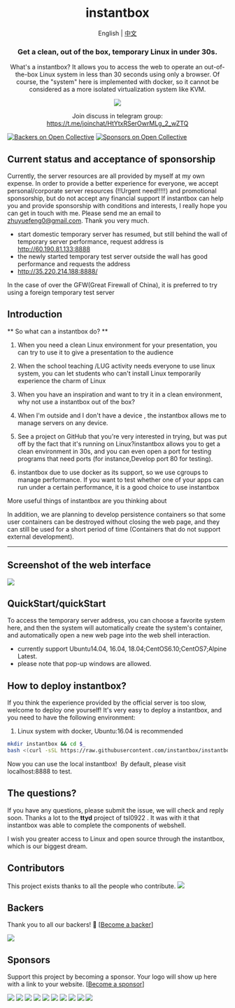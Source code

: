 <div align="center">

# instantbox

English | [中文](./docs/README-zh.md)



### Get a clean, out of the box, temporary Linux in under 30s.

What's a instantbox? It allows you to access the web to operate an out-of-the-box Linux system in less than 30 seconds using only a browser. Of course, the "system" here is implemented with docker, so it cannot be considered as a more isolated virtualization system like KVM.

![](./terminal.png)

Join discuss in telegram group: https://t.me/joinchat/HtYtxRSerOwrMLg_2_wZTQ


</div>

[![Backers on Open Collective](https://opencollective.com/super-inspire-end/backers/badge.svg)](#backers)
 [![Sponsors on Open Collective](https://opencollective.com/super-inspire-end/sponsors/badge.svg)](#sponsors) 

## Current status and acceptance of sponsorship

Currently, the server resources are all provided by myself at my own expense.
In order to provide a better experience for everyone, we accept personal/corporate server resources (!!Urgent need!!!!!) and promotional sponsorship, but do not accept any financial support
If instantbox can help you and provide sponsorship with conditions and interests, I really hope you can get in touch with me. Please send me an email to zhuyuefeng0@gmail.com. Thank you very much.

- start domestic temporary server has resumed, but still behind the wall of temporary server performance, request address is http://60.190.81.133:8888
- the newly started temporary test server outside the wall has good performance and requests the address
- http://35.220.214.188:8888/

In the case of over the GFW(Great Firewall of China), it is preferred to try using a foreign temporary test server

## Introduction

** So what can a instantbox do? **

1. When you need a clean Linux environment for your presentation, you can try to use it to give a presentation to the audience

2. When the school teaching /LUG activity needs everyone to use linux system, you can let students who can't install Linux temporarily experience the charm of Linux

3. When you have an inspiration and want to try it in a clean environment, why not use a instantbox out of the box?

4. When I'm outside and I don't have a device , the instantbox allows me to manage servers on any device.

5. See a project on GitHub that you're very interested in trying, but was put off by the fact that it's running on Linux?instantbox allows you to get a clean environment in 30s, and you can even open a port for testing programs that need ports (for instance,Develop port 80 for testing).

6. instantbox due to use docker as its support, so we use cgroups to manage performance. If you want to test whether one of your apps can run under a certain performance, it is a good choice to use instantbox

More useful things of instantbox are you thinking about

In addition, we are planning to develop persistence containers so that some user containers can be destroyed without closing the web page, and they can still be used for a short period of time (Containers that do not support external development).

---

## Screenshot of the web interface

![](./demo/demo.jpg)

## QuickStart/quickStart

To access the temporary server address, you can choose a favorite system here, and then the system will automatically create the system's container, and automatically open a new web page into the web shell interaction.

- currently support Ubuntu14.04, 16.04, 18.04;CentOS6.10;CentOS7;Alpine Latest.
- please note that pop-up windows are allowed.

## How to deploy instantbox?

If you think the experience provided by the official server is too slow, welcome to deploy one yourself! It's very easy to deploy a instantbox, and you need to have the following environment:

1. Linux system with docker, Ubuntu:16.04 is recommended

```bash
mkdir instantbox && cd $_
bash <(curl -sSL https://raw.githubusercontent.com/instantbox/instantbox/master/init.sh)
```

Now you can use the local instantbox! 
By default, please visit localhost:8888 to test.

## The questions?

If you have any questions, please submit the issue, we will check and reply soon.
Thanks a lot to the **ttyd** project of tsl0922 . It was with it that instantbox was able to complete the components of webshell.

I wish you greater access to Linux and open source through the instantbox, which is our biggest dream.

## Contributors

This project exists thanks to all the people who contribute. 
<a href="https://github.com/super-inspire/super-inspire-end/graphs/contributors"><img src="https://opencollective.com/super-inspire-end/contributors.svg?width=890&button=false" /></a>


## Backers

Thank you to all our backers! 🙏 [[Become a backer](https://opencollective.com/super-inspire-end#backer)]

<a href="https://opencollective.com/super-inspire-end#backers" target="_blank"><img src="https://opencollective.com/super-inspire-end/backers.svg?width=890"></a>


## Sponsors

Support this project by becoming a sponsor. Your logo will show up here with a link to your website. [[Become a sponsor](https://opencollective.com/super-inspire-end#sponsor)]

<a href="https://opencollective.com/super-inspire-end/sponsor/0/website" target="_blank"><img src="https://opencollective.com/super-inspire-end/sponsor/0/avatar.svg"></a>
<a href="https://opencollective.com/super-inspire-end/sponsor/1/website" target="_blank"><img src="https://opencollective.com/super-inspire-end/sponsor/1/avatar.svg"></a>
<a href="https://opencollective.com/super-inspire-end/sponsor/2/website" target="_blank"><img src="https://opencollective.com/super-inspire-end/sponsor/2/avatar.svg"></a>
<a href="https://opencollective.com/super-inspire-end/sponsor/3/website" target="_blank"><img src="https://opencollective.com/super-inspire-end/sponsor/3/avatar.svg"></a>
<a href="https://opencollective.com/super-inspire-end/sponsor/4/website" target="_blank"><img src="https://opencollective.com/super-inspire-end/sponsor/4/avatar.svg"></a>
<a href="https://opencollective.com/super-inspire-end/sponsor/5/website" target="_blank"><img src="https://opencollective.com/super-inspire-end/sponsor/5/avatar.svg"></a>
<a href="https://opencollective.com/super-inspire-end/sponsor/6/website" target="_blank"><img src="https://opencollective.com/super-inspire-end/sponsor/6/avatar.svg"></a>
<a href="https://opencollective.com/super-inspire-end/sponsor/7/website" target="_blank"><img src="https://opencollective.com/super-inspire-end/sponsor/7/avatar.svg"></a>
<a href="https://opencollective.com/super-inspire-end/sponsor/8/website" target="_blank"><img src="https://opencollective.com/super-inspire-end/sponsor/8/avatar.svg"></a>
<a href="https://opencollective.com/super-inspire-end/sponsor/9/website" target="_blank"><img src="https://opencollective.com/super-inspire-end/sponsor/9/avatar.svg"></a>

